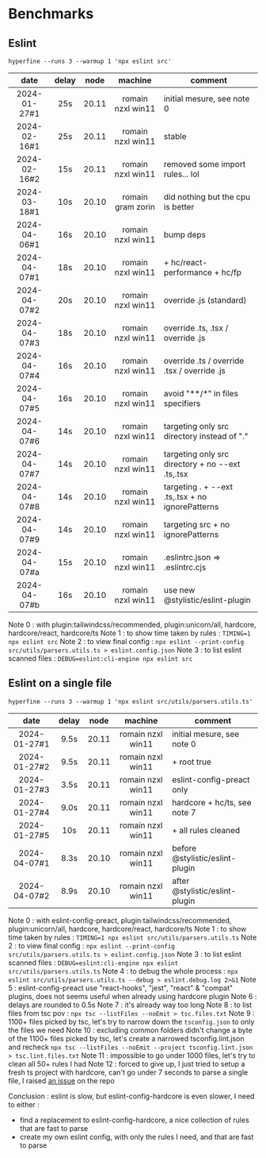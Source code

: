 # Benchmarks

## Eslint

`hyperfine --runs 3 --warmup 1 'npx eslint src'`

|     date     | delay | node  |      machine      | comment                                           |
| :----------: | :---: | :---: | :---------------: | ------------------------------------------------- |
| 2024-01-27#1 |  25s  | 20.11 | romain nzxl win11 | initial mesure, see note 0                        |
| 2024-02-16#1 |  25s  | 20.11 | romain nzxl win11 | stable                                            |
| 2024-02-16#2 |  15s  | 20.11 | romain nzxl win11 | removed some import rules... lol                  |
| 2024-03-18#1 |  10s  | 20.10 | romain gram zorin | did nothing but the cpu is better                 |
| 2024-04-06#1 |  16s  | 20.10 | romain nzxl win11 | bump deps                                         |
| 2024-04-07#1 |  18s  | 20.10 | romain nzxl win11 | + hc/react-performance + hc/fp                    |
| 2024-04-07#2 |  20s  | 20.10 | romain nzxl win11 | override .js (standard)                           |
| 2024-04-07#3 |  18s  | 20.10 | romain nzxl win11 | override .ts, .tsx / override .js                 |
| 2024-04-07#4 |  16s  | 20.10 | romain nzxl win11 | override .ts / override .tsx / override .js       |
| 2024-04-07#5 |  16s  | 20.10 | romain nzxl win11 | avoid "**/*" in files specifiers                  |
| 2024-04-07#6 |  14s  | 20.10 | romain nzxl win11 | targeting only src directory instead of "."       |
| 2024-04-07#7 |  14s  | 20.10 | romain nzxl win11 | targeting only src directory + no --ext .ts,.tsx  |
| 2024-04-07#8 |  14s  | 20.10 | romain nzxl win11 | targeting . + --ext .ts,.tsx +  no ignorePatterns |
| 2024-04-07#9 |  14s  | 20.10 | romain nzxl win11 | targeting src + no ignorePatterns                 |
| 2024-04-07#a |  15s  | 20.10 | romain nzxl win11 | .eslintrc.json => .eslintrc.cjs                   |
| 2024-04-07#b |  16s  | 20.10 | romain nzxl win11 | use new @stylistic/eslint-plugin                  |

Note 0 : with plugin:tailwindcss/recommended,  plugin:unicorn/all, hardcore, hardcore/react, hardcore/ts
Note 1 : to show time taken by rules : `TIMING=1 npx eslint src`
Note 2 : to view final config : `npx eslint --print-config src/utils/parsers.utils.ts > eslint.config.json`
Note 3 : to list eslint scanned files : `DEBUG=eslint:cli-engine npx eslint src`

## Eslint on a single file

`hyperfine --runs 3 --warmup 1 'npx eslint src/utils/parsers.utils.ts'`

|     date     | delay | node  |      machine      | comment                         |
| :----------: | :---: | :---: | :---------------: | ------------------------------- |
| 2024-01-27#1 | 9.5s  | 20.11 | romain nzxl win11 | initial mesure, see note 0      |
| 2024-01-27#2 | 9.5s  | 20.11 | romain nzxl win11 | + root true                     |
| 2024-01-27#3 | 3.5s  | 20.11 | romain nzxl win11 | eslint-config-preact only       |
| 2024-01-27#4 | 9.0s  | 20.11 | romain nzxl win11 | hardcore + hc/ts, see note 7    |
| 2024-01-27#5 |  10s  | 20.11 | romain nzxl win11 | + all rules cleaned             |
| 2024-04-07#1 | 8.3s  | 20.10 | romain nzxl win11 | before @stylistic/eslint-plugin |
| 2024-04-07#2 | 8.9s  | 20.10 | romain nzxl win11 | after @stylistic/eslint-plugin  |

Note 0 : with eslint-config-preact, plugin:tailwindcss/recommended,  plugin:unicorn/all, hardcore, hardcore/react, hardcore/ts
Note 1 : to show time taken by rules : `TIMING=1 npx eslint src/utils/parsers.utils.ts`
Note 2 : to view final config : `npx eslint --print-config src/utils/parsers.utils.ts > eslint.config.json`
Note 3 : to list eslint scanned files : `DEBUG=eslint:cli-engine npx eslint src/utils/parsers.utils.ts`
Note 4 : to debug the whole process : `npx eslint src/utils/parsers.utils.ts --debug > eslint.debug.log 2>&1`
Note 5 : eslint-config-preact use "react-hooks", "jest", "react" & "compat" plugins, does not seems useful when already using hardcore plugin
Note 6 : delays are rounded to 0.5s
Note 7 : it's already way too long
Note 8 : to list files from tsc pov : `npx tsc --listFiles --noEmit > tsc.files.txt`
Note 9 : 1100+ files picked by tsc, let's try to narrow down the `tsconfig.json` to only the files we need
Note 10 : excluding common folders didn't change a byte of the 1100+ files picked by tsc, let's create a narrowed tsconfig.lint.json and recheck `npx tsc --listFiles --noEmit --project tsconfig.lint.json > tsc.lint.files.txt`
Note 11 : impossible to go under 1000 files, let's try to clean all 50+ rules I had
Note 12 : forced to give up, I just tried to setup a fresh ts project with hardcore, can't go under 7 seconds to parse a single file, I raised [an issue](https://github.com/EvgenyOrekhov/eslint-config-hardcore/issues/881) on the repo

Conclusion : eslint is slow, but eslint-config-hardcore is even slower, I need to either :

- find a replacement to eslint-config-hardcore, a nice collection of rules that are fast to parse
- create my own eslint config, with only the rules I need, and that are fast to parse
